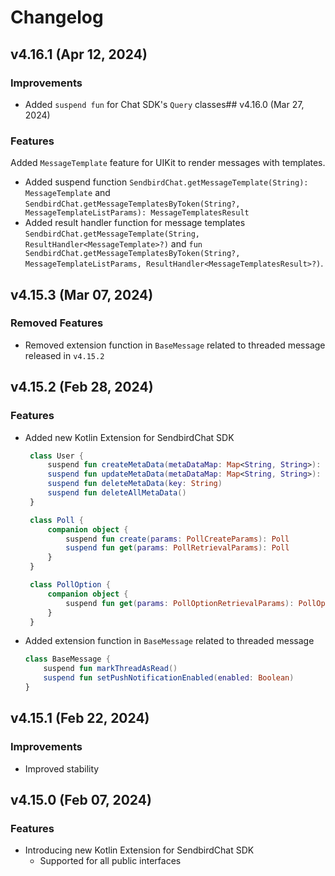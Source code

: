# Changelog

## v4.16.1 (Apr 12, 2024)
### Improvements
- Added `suspend fun` for Chat SDK's `Query` classes## v4.16.0 (Mar 27, 2024)
### Features
Added `MessageTemplate` feature for UIKit to render messages with templates.
  - Added suspend function `SendbirdChat.getMessageTemplate(String): MessageTemplate` and `SendbirdChat.getMessageTemplatesByToken(String?, MessageTemplateListParams): MessageTemplatesResult`
  - Added result handler function for message templates `SendbirdChat.getMessageTemplate(String, ResultHandler<MessageTemplate>?)` and `fun SendbirdChat.getMessageTemplatesByToken(String?, MessageTemplateListParams, ResultHandler<MessageTemplatesResult>?)`.
## v4.15.3 (Mar 07, 2024)
### Removed Features
- Removed extension function in `BaseMessage` related to threaded message released in `v4.15.2`
## v4.15.2 (Feb 28, 2024)
### Features
- Added new Kotlin Extension for SendbirdChat SDK
   ```kotlin
    class User {
        suspend fun createMetaData(metaDataMap: Map<String, String>): Map<String, String>
        suspend fun updateMetaData(metaDataMap: Map<String, String>): Map<String, String>
        suspend fun deleteMetaData(key: String)
        suspend fun deleteAllMetaData()
    }

    class Poll {
        companion object {
            suspend fun create(params: PollCreateParams): Poll
            suspend fun get(params: PollRetrievalParams): Poll
        }
    }

    class PollOption {
        companion object {
            suspend fun get(params: PollOptionRetrievalParams): PollOption
        }
    }
    ```
- Added extension function in `BaseMessage` related to threaded message
    ```kotlin
    class BaseMessage {
        suspend fun markThreadAsRead()
        suspend fun setPushNotificationEnabled(enabled: Boolean)
    }
    ```
## v4.15.1 (Feb 22, 2024)
### Improvements
- Improved stability
## v4.15.0 (Feb 07, 2024)
### Features
- Introducing new Kotlin Extension for SendbirdChat SDK
  - Supported for all public interfaces
